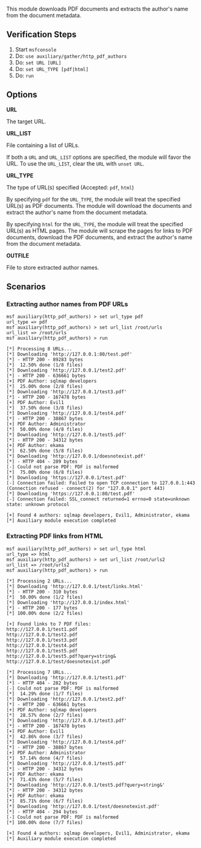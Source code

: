 This module downloads PDF documents and extracts the author's name from the document metadata.


## Verification Steps

  1. Start `msfconsole`
  2. Do: `use auxiliary/gather/http_pdf_authors`
  3. Do: `set URL [URL]`
  4. Do: `set URL_TYPE [pdf|html]`
  5. Do: `run`


## Options

**URL**

The target URL.

**URL_LIST**

File containing a list of URLs.

If both a `URL` and `URL_LIST` options are specified, the module will favor the URL. To use the `URL_LIST`, clear the `URL` with `unset URL`.

**URL_TYPE**

The type of URL(s) specified (Accepted: `pdf`, `html`)

By specifying `pdf` for the `URL_TYPE`, the module will treat the specified URL(s) as PDF documents. The module will download the documents and extract the author's name from the document metadata.

By specifying `html` for the `URL_TYPE`, the module will treat the specified URL(s) as HTML pages. The module will scrape the pages for links to PDF documents, download the PDF documents, and extract the author's name from the document metadata.

**OUTFILE**

File to store extracted author names.


## Scenarios

### Extracting author names from PDF URLs

  ```
  msf auxiliary(http_pdf_authors) > set url_type pdf
  url_type => pdf
  msf auxiliary(http_pdf_authors) > set url_list /root/urls
  url_list => /root/urls
  msf auxiliary(http_pdf_authors) > run

  [*] Processing 8 URLs...
  [*] Downloading 'http://127.0.0.1:80/test.pdf'
  [*] - HTTP 200 - 89283 bytes
  [*]  12.50% done (1/8 files)
  [*] Downloading 'http://127.0.0.1/test2.pdf'
  [*] - HTTP 200 - 636661 bytes
  [+] PDF Author: sqlmap developers
  [*]  25.00% done (2/8 files)
  [*] Downloading 'http://127.0.0.1/test3.pdf'
  [*] - HTTP 200 - 167478 bytes
  [+] PDF Author: Evil1
  [*]  37.50% done (3/8 files)
  [*] Downloading 'http://127.0.0.1/test4.pdf'
  [*] - HTTP 200 - 38867 bytes
  [+] PDF Author: Administrator
  [*]  50.00% done (4/8 files)
  [*] Downloading 'http://127.0.0.1/test5.pdf'
  [*] - HTTP 200 - 34312 bytes
  [+] PDF Author: ekama
  [*]  62.50% done (5/8 files)
  [*] Downloading 'http://127.0.0.1/doesnotexist.pdf'
  [*] - HTTP 404 - 289 bytes
  [-] Could not parse PDF: PDF is malformed
  [*]  75.00% done (6/8 files)
  [*] Downloading 'https://127.0.0.1/test.pdf'
  [-] Connection failed: Failed to open TCP connection to 127.0.0.1:443 (Connection refused - connect(2) for "127.0.0.1" port 443)
  [*] Downloading 'https://127.0.0.1:80/test.pdf'
  [-] Connection failed: SSL_connect returned=1 errno=0 state=unknown state: unknown protocol

  [+] Found 4 authors: sqlmap developers, Evil1, Administrator, ekama
  [*] Auxiliary module execution completed
  ```

### Extracting PDF links from HTML

  ```
  msf auxiliary(http_pdf_authors) > set url_type html
  url_type => html
  msf auxiliary(http_pdf_authors) > set url_list /root/urls2
  url_list => /root/urls2
  msf auxiliary(http_pdf_authors) > run

  [*] Processing 2 URLs...
  [*] Downloading 'http://127.0.0.1/test/links.html'
  [*] - HTTP 200 - 310 bytes
  [*]  50.00% done (1/2 files)
  [*] Downloading 'http://127.0.0.1/index.html'
  [*] - HTTP 200 - 177 bytes
  [*] 100.00% done (2/2 files)

  [+] Found links to 7 PDF files:
  http://127.0.0.1/test1.pdf
  http://127.0.0.1/test2.pdf
  http://127.0.0.1/test3.pdf
  http://127.0.0.1/test4.pdf
  http://127.0.0.1/test5.pdf
  http://127.0.0.1/test5.pdf?query=string&
  http://127.0.0.1/test/doesnotexist.pdf

  [*] Processing 7 URLs...
  [*] Downloading 'http://127.0.0.1/test1.pdf'
  [*] - HTTP 404 - 282 bytes
  [-] Could not parse PDF: PDF is malformed
  [*]  14.29% done (1/7 files)
  [*] Downloading 'http://127.0.0.1/test2.pdf'
  [*] - HTTP 200 - 636661 bytes
  [+] PDF Author: sqlmap developers
  [*]  28.57% done (2/7 files)
  [*] Downloading 'http://127.0.0.1/test3.pdf'
  [*] - HTTP 200 - 167478 bytes
  [+] PDF Author: Evil1
  [*]  42.86% done (3/7 files)
  [*] Downloading 'http://127.0.0.1/test4.pdf'
  [*] - HTTP 200 - 38867 bytes
  [+] PDF Author: Administrator
  [*]  57.14% done (4/7 files)
  [*] Downloading 'http://127.0.0.1/test5.pdf'
  [*] - HTTP 200 - 34312 bytes
  [+] PDF Author: ekama
  [*]  71.43% done (5/7 files)
  [*] Downloading 'http://127.0.0.1/test5.pdf?query=string&'
  [*] - HTTP 200 - 34312 bytes
  [+] PDF Author: ekama
  [*]  85.71% done (6/7 files)
  [*] Downloading 'http://127.0.0.1/test/doesnotexist.pdf'
  [*] - HTTP 404 - 294 bytes
  [-] Could not parse PDF: PDF is malformed
  [*] 100.00% done (7/7 files)

  [+] Found 4 authors: sqlmap developers, Evil1, Administrator, ekama
  [*] Auxiliary module execution completed
  ```


